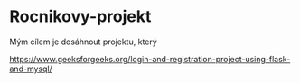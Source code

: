 # Rocnikovy-projekt

Mým cílem je dosáhnout projektu, který 


https://www.geeksforgeeks.org/login-and-registration-project-using-flask-and-mysql/
